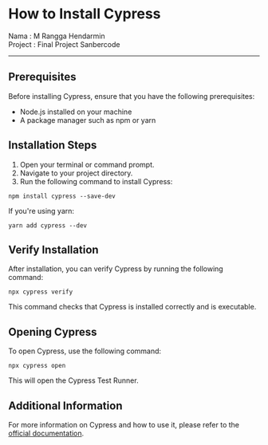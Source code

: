 <!DOCTYPE html>
<html lang="en">
<head>
    <meta charset="UTF-8">
    <meta name="viewport" content="width=device-width, initial-scale=1.0">
</head>
<body>
    <h1>How to Install Cypress</h1>
    <label>Nama : M Rangga Hendarmin </label><br>
    <label>Project : Final Project Sanbercode </label>
    <hr>
    <h2>Prerequisites</h2>
    <p>Before installing Cypress, ensure that you have the following prerequisites:</p>
    <ul>
        <li>Node.js installed on your machine</li>
        <li>A package manager such as npm or yarn</li>
    </ul>
    <h2>Installation Steps</h2>
    <ol>
        <li>Open your terminal or command prompt.</li>
        <li>Navigate to your project directory.</li>
        <li>Run the following command to install Cypress:</li>
    </ol>
    <pre><code>npm install cypress --save-dev</code></pre>
    <p>If you're using yarn:</p>
    <pre><code>yarn add cypress --dev</code></pre>
    <h2>Verify Installation</h2>
    <p>After installation, you can verify Cypress by running the following command:</p>
    <pre><code>npx cypress verify</code></pre>
    <p>This command checks that Cypress is installed correctly and is executable.</p>
    <h2>Opening Cypress</h2>
    <p>To open Cypress, use the following command:</p>
    <pre><code>npx cypress open</code></pre>
    <p>This will open the Cypress Test Runner.</p>
    <h2>Additional Information</h2>
    <p>For more information on Cypress and how to use it, please refer to the <a href="https://docs.cypress.io/guides/getting-started/installing-cypress.html" target="_blank">official documentation</a>.</p>
</body>
</html>
